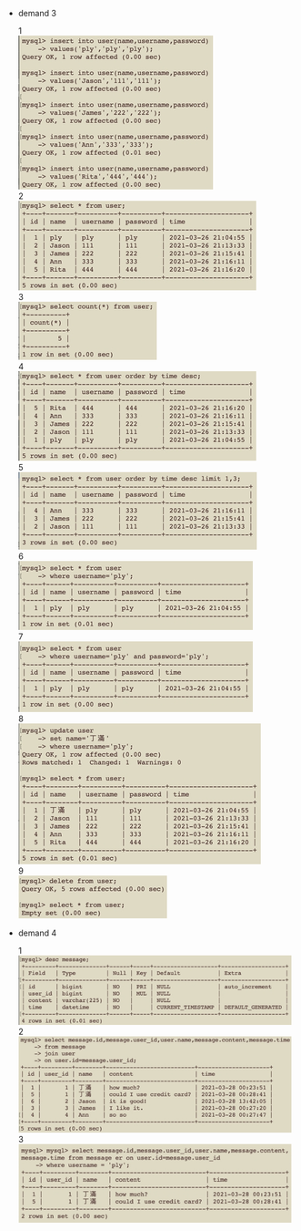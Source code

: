 * demand 3  
  
  1  
  ![3-1]( https://github.com/peiui0807/training-camp/blob/main/week_5/3-1.jpg?raw=true "1")  
  2  
  ![3-2]( https://github.com/peiui0807/training-camp/blob/main/week_5/3-2.jpg?raw=true "2")  
  3  
  ![3-3]( https://github.com/peiui0807/training-camp/blob/main/week_5/3-3.jpg?raw=true "3")  
  4  
  ![3-4]( https://github.com/peiui0807/training-camp/blob/main/week_5/3-4.jpg?raw=true "4")  
  5  
  ![3-5]( https://github.com/peiui0807/training-camp/blob/main/week_5/3-5.jpg?raw=true "5")  
  6  
  ![3-6]( https://github.com/peiui0807/training-camp/blob/main/week_5/3-6.jpg?raw=true "6")  
  7  
  ![3-7]( https://github.com/peiui0807/training-camp/blob/main/week_5/3-7.jpg?raw=true "7")  
  8  
  ![3-8]( https://github.com/peiui0807/training-camp/blob/main/week_5/3-8.jpg?raw=true "8")  
  9  
  ![3-9]( https://github.com/peiui0807/training-camp/blob/main/week_5/3-9.jpg?raw=true "9")  
  
* demand 4  
  
  1  
  ![4-1]( https://github.com/peiui0807/training-camp/blob/main/week_5/4-1.jpg?raw=true "10")  
  2  
  ![4-2]( https://github.com/peiui0807/training-camp/blob/main/week_5/4-2.jpg?raw=true "11")  
  3  
  ![4-3]( https://github.com/peiui0807/training-camp/blob/main/week_5/4-3.jpg?raw=true "12")
